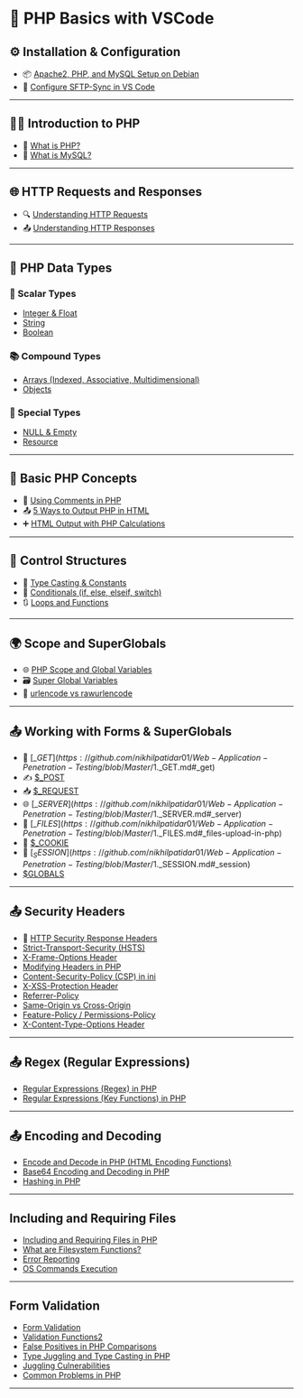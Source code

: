 
# 📘 PHP Basics with VSCode

## ⚙️ Installation & Configuration

* 📦 [Apache2, PHP, and MySQL Setup on Debian](https://github.com/nikhilpatidar01/Web-Application-Penetration-Testing/blob/Master/1.%20PHP%20Basics%20with%20VSCode/1.%20PHP%2C%20VSCode%2C%20Server%20Setup/1.%20Debian%20Apache2%20PHP%20MySQL%20Install%20and%20Setup.md)
* 🔄 [Configure SFTP-Sync in VS Code](https://github.com/nikhilpatidar01/Web-Application-Penetration-Testing/blob/Master/1.%20PHP%20Basics%20with%20VSCode/1.%20PHP%2C%20VSCode%2C%20Server%20Setup/2.%20sftp-sync%20in%20VS%20Code.md#-how-to-install-and-set-up-sftp-sync-by-natizyskunk)

---

## 🧑‍💻 Introduction to PHP

* 📖 [What is PHP?](https://github.com/nikhilpatidar01/Web-Application-Penetration-Testing/blob/Master/1.%20PHP%20Basics%20with%20VSCode/2.%20Introduction%20of%20PHP/1.%20What%20is%20PHP.md#-php)
* 💾 [What is MySQL?](https://github.com/nikhilpatidar01/Web-Application-Penetration-Testing/blob/Master/1.%20PHP%20Basics%20with%20VSCode/2.%20Introduction%20of%20PHP/2.%20What%20is%20MySQL.md#-mysql)

---

## 🌐 HTTP Requests and Responses

* 🔍 [Understanding HTTP Requests](https://github.com/nikhilpatidar01/Web-Application-Penetration-Testing/blob/Master/1.%20PHP%20Basics%20with%20VSCode/3.%20HTTP%20Concepts/1.%20HTTP%20Requests%20and%20Responses.md#-web-fundamentals)
* 📤 [Understanding HTTP Responses](https://github.com/nikhilpatidar01/Web-Application-Penetration-Testing/blob/Master/1.%20PHP%20Basics%20with%20VSCode/3.%20HTTP%20Concepts/1.%20HTTP%20Requests%20and%20Responses.md#2%EF%B8%8F%E2%83%A3-what-is-an-http-response)

---

## 🧱 PHP Data Types

### 🔢 Scalar Types

* [Integer & Float](https://github.com/nikhilpatidar01/Web-Application-Penetration-Testing/blob/Master/1.%20PHP%20Basics%20with%20VSCode/4.%20PHP%20Data%20Types/1.%20Scalar%20Types/1.%20Integer%20and%20Float.md)
* [String](https://github.com/nikhilpatidar01/Web-Application-Penetration-Testing/blob/Master/1.%20PHP%20Basics%20with%20VSCode/4.%20PHP%20Data%20Types/1.%20Scalar%20Types/2.%20String.md)
* [Boolean](https://github.com/nikhilpatidar01/Web-Application-Penetration-Testing/blob/Master/1.%20PHP%20Basics%20with%20VSCode/4.%20PHP%20Data%20Types/1.%20Scalar%20Types/3.%20Boolean.md)

### 📚 Compound Types

* [Arrays (Indexed, Associative, Multidimensional)](https://github.com/nikhilpatidar01/Web-Application-Penetration-Testing/blob/Master/1.%20PHP%20Basics%20with%20VSCode/4.%20PHP%20Data%20Types/2.%20Compound%20Types/1.%20Arrays.md)
* [Objects](https://github.com/nikhilpatidar01/Web-Application-Penetration-Testing/blob/Master/1.%20PHP%20Basics%20with%20VSCode/4.%20PHP%20Data%20Types/2.%20Compound%20Types/2.%20Objects.md)

### 🧩 Special Types

* [NULL & Empty](https://github.com/nikhilpatidar01/Web-Application-Penetration-Testing/blob/Master/1.%20PHP%20Basics%20with%20VSCode/4.%20PHP%20Data%20Types/3.%20Special%20Types/1.%20NULL%20and%20Empty.md)
* [Resource](https://github.com/nikhilpatidar01/Web-Application-Penetration-Testing/blob/Master/1.%20PHP%20Basics%20with%20VSCode/4.%20PHP%20Data%20Types/3.%20Special%20Types/2.%20Resource.md)

---

## 📝 Basic PHP Concepts

* 💬 [Using Comments in PHP](https://github.com/nikhilpatidar01/Web-Application-Penetration-Testing/blob/Master/1.%20PHP%20Basics%20with%20VSCode/4.%20PHP%20Data%20Types/PHP%20Comments.md)
* 📤 [5 Ways to Output PHP in HTML](https://github.com/nikhilpatidar01/Web-Application-Penetration-Testing/blob/Master/1.%20PHP%20Basics%20with%20VSCode/4.%20PHP%20Data%20Types/PHP%20HTML%20Output%205%20s.md)
* ➕ [HTML Output with PHP Calculations](https://github.com/nikhilpatidar01/Web-Application-Penetration-Testing/blob/Master/1.%20PHP%20Basics%20with%20VSCode/4.%20PHP%20Data%20Types/PHP%20for%20%20Calculations.md)

---

## 🧠 Control Structures

* 🔁 [Type Casting & Constants](https://github.com/nikhilpatidar01/Web-Application-Penetration-Testing/blob/Master/1.%20PHP%20Basics%20with%20VSCode/5.%20Control%20Structures/1.%20Type%20Casting%20and%20Constants.md)
* 🔄 [Conditionals (if, else, elseif, switch)](https://github.com/nikhilpatidar01/Web-Application-Penetration-Testing/blob/Master/1.%20PHP%20Basics%20with%20VSCode/5.%20Control%20Structures/2.%20Conditional%20If%20and%20Switch%20Statements.md)
* 🔃 [Loops and Functions](https://github.com/nikhilpatidar01/Web-Application-Penetration-Testing/blob/Master/1.%20PHP%20Basics%20with%20VSCode/5.%20Control%20Structures/3.%20Loops%20in%20PHP.md)

---

## 🌍 Scope and SuperGlobals

* 🌐 [PHP Scope and Global Variables](https://github.com/nikhilpatidar01/Web-Application-Penetration-Testing/blob/Master/1.%20PHP%20Basics%20with%20VSCode/6.%20Superglobals%20and%20Scope/1.%20Scope%20and%20Global%20Variables.md)
* 🗃️ [Super Global Variables](https://github.com/nikhilpatidar01/Web-Application-Penetration-Testing/blob/Master/1.%20PHP%20Basics%20with%20VSCode/6.%20Superglobals%20and%20Scope/2.%20Super%20Global%20Variables.md)
* 🧪 [urlencode vs rawurlencode](https://github.com/nikhilpatidar01/Web-Application-Penetration-Testing/blob/Master/1.%20PHP%20Basics%20with%20VSCode/6.%20Superglobals%20and%20Scope/Urlencode%20and%20Rawurlencode.md)

---

## 📤 Working with Forms & SuperGlobals

* 🔎 [$\_GET](https://github.com/nikhilpatidar01/Web-Application-Penetration-Testing/blob/Master/1.%20PHP%20Basics%20with%20VSCode/7.%20SuperGlobals%20and%20Forms/1.%20$_GET.md#_get)
* ✍️ [$\_POST](https://github.com/nikhilpatidar01/Web-Application-Penetration-Testing/blob/Master/1.%20PHP%20Basics%20with%20VSCode/7.%20SuperGlobals%20and%20Forms/2.%20%24_POST.md#_post-in-php)
* 📥 [$\_REQUEST](https://github.com/nikhilpatidar01/Web-Application-Penetration-Testing/blob/Master/1.%20PHP%20Basics%20with%20VSCode/7.%20SuperGlobals%20and%20Forms/3.%20%24_REQUEST.md#_request-in-php)
* 🌐 [$\_SERVER](https://github.com/nikhilpatidar01/Web-Application-Penetration-Testing/blob/Master/1.%20PHP%20Basics%20with%20VSCode/7.%20SuperGlobals%20and%20Forms/4.%20$_SERVER.md#_server)
* 📎 [$\_FILES](https://github.com/nikhilpatidar01/Web-Application-Penetration-Testing/blob/Master/1.%20PHP%20Basics%20with%20VSCode/7.%20SuperGlobals%20and%20Forms/5.%20$_FILES.md#_files-upload-in-php)
* 🍪 [$\_COOKIE](https://github.com/nikhilpatidar01/Web-Application-Penetration-Testing/blob/Master/1.%20PHP%20Basics%20with%20VSCode/7.%20SuperGlobals%20and%20Forms/6.%20%24_COOKIE.md#_cookie)
* 🔐 [$_SESSION](https://github.com/nikhilpatidar01/Web-Application-Penetration-Testing/blob/Master/1.%20PHP%20Basics%20with%20VSCode/7.%20SuperGlobals%20and%20Forms/7.%20$_SESSION.md#_session)
* [$GLOBALS](https://github.com/nikhilpatidar01/Web-Application-Penetration-Testing/blob/Master/1.%20PHP%20Basics%20with%20VSCode/7.%20SuperGlobals%20and%20Forms/8.%20%24GLOBALS.md#globals)
---

## 📤 Security Headers
* 🔎 [HTTP Security Response Headers](https://github.com/nikhilpatidar01/Web-Application-Penetration-Testing/blob/Master/1.%20PHP%20Basics%20with%20VSCode/8.%20Security%20Header/1.%20HTTP%20Security%20Response%20Headers.md#-http-security-response-headers)
* [Strict-Transport-Security (HSTS)](https://github.com/nikhilpatidar01/Web-Application-Penetration-Testing/blob/Master/1.%20PHP%20Basics%20with%20VSCode/8.%20Security%20Header/2.%20Strict-Transport-Security%20(HSTS).md#strict-transport-security-hsts)
* [X-Frame-Options Header](https://github.com/nikhilpatidar01/Web-Application-Penetration-Testing/blob/Master/1.%20PHP%20Basics%20with%20VSCode/8.%20Security%20Header/3.%20X-Frame-Options%20Header.md#x-frame-options-header)
* [Modifying Headers in PHP](https://github.com/nikhilpatidar01/Web-Application-Penetration-Testing/blob/Master/1.%20PHP%20Basics%20with%20VSCode/8.%20Security%20Header/4.%20Modifying%20Headers.md#modifying-headers-in-php)
* [Content-Security-Policy (CSP) in ini](https://github.com/nikhilpatidar01/Web-Application-Penetration-Testing/blob/Master/1.%20PHP%20Basics%20with%20VSCode/8.%20Security%20Header/5.%20Content-Security-Policy%20(CSP).md#%EF%B8%8F-content-security-policy-csp-in-ini)
* [X-XSS-Protection Header](https://github.com/nikhilpatidar01/Web-Application-Penetration-Testing/blob/Master/1.%20PHP%20Basics%20with%20VSCode/8.%20Security%20Header/6.%20X-XSS%20Protection%20Header.md#%EF%B8%8F-x-xss-protection-header--php-security-lab)
* [Referrer-Policy](https://github.com/nikhilpatidar01/Web-Application-Penetration-Testing/blob/Master/1.%20PHP%20Basics%20with%20VSCode/8.%20Security%20Header/7.%20Referrer%20Policy.md#-referrer-policy)
* [Same-Origin vs Cross-Origin](https://github.com/nikhilpatidar01/Web-Application-Penetration-Testing/blob/Master/1.%20PHP%20Basics%20with%20VSCode/8.%20Security%20Header/8.%20Same%20Origin%20vs%20Cross%20Origin.md#-same-origin-vs-cross-origin)
* [Feature-Policy / Permissions-Policy](https://github.com/nikhilpatidar01/Web-Application-Penetration-Testing/blob/Master/1.%20PHP%20Basics%20with%20VSCode/8.%20Security%20Header/9.%20Feature-Policy%20(Permissions-Policy).md#-feature-policy--permissions-policy)
* [X-Content-Type-Options Header](https://github.com/nikhilpatidar01/Web-Application-Penetration-Testing/blob/Master/1.%20PHP%20Basics%20with%20VSCode/8.%20Security%20Header/9.1.%20X-Content%20Type%20Options%20Header.md#-x-content-type-options-header)

---
## 📤 Regex (Regular Expressions)
* [Regular Expressions (Regex) in PHP](https://github.com/nikhilpatidar01/Web-Application-Penetration-Testing/blob/Master/1.%20PHP%20Basics%20with%20VSCode/9.%20Regex/1.%20Regular%20Expressions%20(Regex).md#php-regular-expressions-regex)
* [Regular Expressions (Key Functions) in PHP](https://github.com/nikhilpatidar01/Web-Application-Penetration-Testing/blob/Master/1.%20PHP%20Basics%20with%20VSCode/9.%20Regex/2.%20Regular%20Expressions%20(Key%20Functions).md#php-regular-expressions---key-functions)

---
## 📤 Encoding and Decoding 
* [Encode and Decode in PHP (HTML Encoding Functions)](https://github.com/nikhilpatidar01/Web-Application-Penetration-Testing/blob/Master/1.%20PHP%20Basics%20with%20VSCode/10.%20Encoding%20and%20Decoding/1.%20Encode%20and%20Decode%20in%20PHP.md#encode-and-decode-in-php-html-encoding-functions)
* [Base64 Encoding and Decoding in PHP](https://github.com/nikhilpatidar01/Web-Application-Penetration-Testing/blob/Master/1.%20PHP%20Basics%20with%20VSCode/10.%20Encoding%20and%20Decoding/2.%20Base64%20Encoding%20and%20Decoding%20in%20PHP.md#base64-encoding-and-decoding-in-php)
* [Hashing in PHP](https://github.com/nikhilpatidar01/Web-Application-Penetration-Testing/blob/Master/1.%20PHP%20Basics%20with%20VSCode/10.%20Encoding%20and%20Decoding/3.%20Hashing%20in%20PHP.md#hashing-in-php)
---

## Including and Requiring Files
* [Including and Requiring Files in PHP](https://github.com/nikhilpatidar01/Web-Application-Penetration-Testing/blob/Master/1.%20PHP%20Basics%20with%20VSCode/11.%20Including%20and%20Requiring%20Files/1.%20Including%20and%20Requiring%20Files%20in%20PHP.md#including-and-requiring-files-in-php)
* [What are Filesystem Functions?](https://github.com/nikhilpatidar01/Web-Application-Penetration-Testing/blob/Master/1.%20PHP%20Basics%20with%20VSCode/11.%20Including%20and%20Requiring%20Files/2.%20Filesystem%20Functions%20in%20PHP.md#-what-are-filesystem-functions)
* [Error Reporting](https://github.com/nikhilpatidar01/Web-Application-Penetration-Testing/blob/Master/1.%20PHP%20Basics%20with%20VSCode/11.%20Including%20and%20Requiring%20Files/3.%20Error%20Reporting%20in%20PHP.md#php-error-reporting)
* [OS Commands Execution](https://github.com/nikhilpatidar01/Web-Application-Penetration-Testing/blob/Master/1.%20PHP%20Basics%20with%20VSCode/11.%20Including%20and%20Requiring%20Files/4.%20OS%20Commands%20Execution.md#%EF%B8%8F-php-os-commands-execution)

---

## Form Validation
* [Form Validation](https://github.com/nikhilpatidar01/Web-Application-Penetration-Testing/blob/Master/1.%20PHP%20Basics%20with%20VSCode/12.%20Form%20Validation/1.%20Form%20Validation.md#-php-form-validation)
* [Validation Functions2](https://github.com/nikhilpatidar01/Web-Application-Penetration-Testing/blob/Master/1.%20PHP%20Basics%20with%20VSCode/12.%20Form%20Validation/2.%20Form%20Validation2.md#php-validation-functions2)
* [False Positives in PHP Comparisons](https://github.com/nikhilpatidar01/Web-Application-Penetration-Testing/blob/Master/1.%20PHP%20Basics%20with%20VSCode/12.%20Form%20Validation/3.%20False%20Positives.md#-false-positives-in-php-comparisons)
* [Type Juggling and Type Casting in PHP](https://github.com/nikhilpatidar01/Web-Application-Penetration-Testing/blob/Master/1.%20PHP%20Basics%20with%20VSCode/12.%20Form%20Validation/4.%20Type%20Juggling%20and%20Type%20Casting.md#-type-juggling-and-type-casting-in-php)
* [Juggling Culnerabilities](https://github.com/nikhilpatidar01/Web-Application-Penetration-Testing/blob/Master/1.%20PHP%20Basics%20with%20VSCode/12.%20Form%20Validation/5.%20Type%20Juggling%20Vulnerabilities%20in%20PHP%20Login%20Forms.md#-fixed-and-complete-typejuggling-loginphp-script)
* [Common Problems in PHP](https://github.com/nikhilpatidar01/Web-Application-Penetration-Testing/blob/Master/1.%20PHP%20Basics%20with%20VSCode/12.%20Form%20Validation/6.%20Common%20Problems%20in%20PHP.md#-common-problems-in-php)

---
